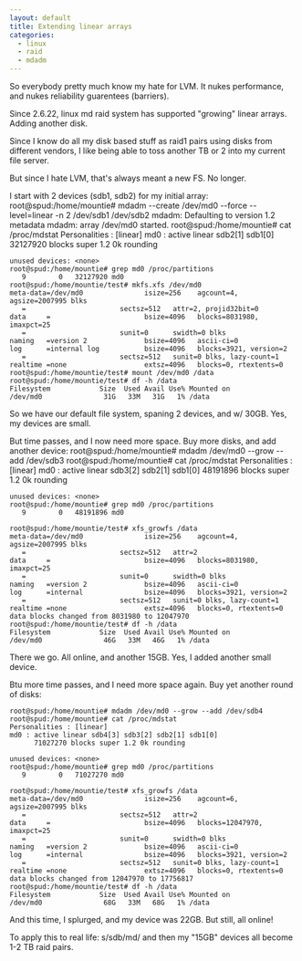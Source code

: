 ```yaml
---
layout: default
title: Extending linear arrays
categories:
  - linux
  - raid
  - mdadm
---
```


So everybody pretty much know my hate for LVM.  It nukes performance, and nukes reliability guarentees (barriers).

Since 2.6.22, linux md raid system has supported "growing" linear arrays.  Adding another disk.

Since I know do all my disk based stuff as raid1 pairs using disks from different vendors, I like being able to toss another TB or 2 into my current file server.

But since I hate LVM, that's always meant a new FS.   No longer.

I start with 2 devices (sdb1, sdb2) for my initial array:
	root@spud:/home/mountie# mdadm --create /dev/md0 --force --level=linear -n 2 /dev/sdb1 /dev/sdb2
	mdadm: Defaulting to version 1.2 metadata
	mdadm: array /dev/md0 started.
	root@spud:/home/mountie# cat /proc/mdstat 
	Personalities : [linear] 
	md0 : active linear sdb2[1] sdb1[0]
	      32127920 blocks super 1.2 0k rounding
	      
	unused devices: <none>
	root@spud:/home/mountie# grep md0 /proc/partitions 
	   9        0   32127920 md0
	root@spud:/home/mountie/test# mkfs.xfs /dev/md0
	meta-data=/dev/md0               isize=256    agcount=4, agsize=2007995 blks
	   =                       sectsz=512   attr=2, projid32bit=0
	data     =                       bsize=4096   blocks=8031980, imaxpct=25
	   =                       sunit=0      swidth=0 blks
	naming   =version 2              bsize=4096   ascii-ci=0
	log      =internal log           bsize=4096   blocks=3921, version=2
	   =                       sectsz=512   sunit=0 blks, lazy-count=1
	realtime =none                   extsz=4096   blocks=0, rtextents=0
	root@spud:/home/mountie/test# mount /dev/md0 /data
	root@spud:/home/mountie/test# df -h /data
	Filesystem            Size  Used Avail Use% Mounted on
	/dev/md0               31G   33M   31G   1% /data

So we have our default file system, spaning 2 devices, and w/ 30GB.  Yes, my devices are small.

But time passes, and I now need more space.  Buy more disks, and add another device:
	root@spud:/home/mountie# mdadm /dev/md0 --grow --add /dev/sdb3
	root@spud:/home/mountie# cat /proc/mdstat 
	Personalities : [linear] 
	md0 : active linear sdb3[2] sdb2[1] sdb1[0]
	      48191896 blocks super 1.2 0k rounding
	      
	unused devices: <none>
	root@spud:/home/mountie# grep md0 /proc/partitions 
	   9        0   48191896 md0

	root@spud:/home/mountie/test# xfs_growfs /data
	meta-data=/dev/md0               isize=256    agcount=4, agsize=2007995 blks
	   =                       sectsz=512   attr=2
	data     =                       bsize=4096   blocks=8031980, imaxpct=25
	   =                       sunit=0      swidth=0 blks
	naming   =version 2              bsize=4096   ascii-ci=0
	log      =internal               bsize=4096   blocks=3921, version=2
	   =                       sectsz=512   sunit=0 blks, lazy-count=1
	realtime =none                   extsz=4096   blocks=0, rtextents=0
	data blocks changed from 8031980 to 12047970
	root@spud:/home/mountie/test# df -h /data
	Filesystem            Size  Used Avail Use% Mounted on
	/dev/md0               46G   33M   46G   1% /data  

There we go.  All online, and another 15GB.  Yes, I added another small device.

Btu more time passes, and I need more space again.  Buy yet another round of disks:

	root@spud:/home/mountie# mdadm /dev/md0 --grow --add /dev/sdb4
	root@spud:/home/mountie# cat /proc/mdstat 
	Personalities : [linear] 
	md0 : active linear sdb4[3] sdb3[2] sdb2[1] sdb1[0]
	      71027270 blocks super 1.2 0k rounding
	      
	unused devices: <none>
	root@spud:/home/mountie# grep md0 /proc/partitions 
	   9        0   71027270 md0

	root@spud:/home/mountie/test# xfs_growfs /data
	meta-data=/dev/md0               isize=256    agcount=6, agsize=2007995 blks
	   =                       sectsz=512   attr=2
	data     =                       bsize=4096   blocks=12047970, imaxpct=25
	   =                       sunit=0      swidth=0 blks
	naming   =version 2              bsize=4096   ascii-ci=0
	log      =internal               bsize=4096   blocks=3921, version=2
	   =                       sectsz=512   sunit=0 blks, lazy-count=1
	realtime =none                   extsz=4096   blocks=0, rtextents=0
	data blocks changed from 12047970 to 17756817
	root@spud:/home/mountie/test# df -h /data
	Filesystem            Size  Used Avail Use% Mounted on
	/dev/md0               68G   33M   68G   1% /data  

And this time, I splurged, and my device was 22GB.  But still, all online!

To apply this to real life:
	   s/sdb/md/
and then my "15GB" devices all become 1-2 TB raid pairs.
